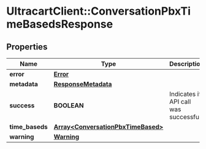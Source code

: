 # UltracartClient::ConversationPbxTimeBasedsResponse

## Properties
Name | Type | Description | Notes
------------ | ------------- | ------------- | -------------
**error** | [**Error**](Error.md) |  | [optional] 
**metadata** | [**ResponseMetadata**](ResponseMetadata.md) |  | [optional] 
**success** | **BOOLEAN** | Indicates if API call was successful | [optional] 
**time_baseds** | [**Array&lt;ConversationPbxTimeBased&gt;**](ConversationPbxTimeBased.md) |  | [optional] 
**warning** | [**Warning**](Warning.md) |  | [optional] 


